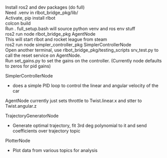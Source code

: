 Install ros2 and dev packages (do full)  
Need .venv in rlbot_bridge_pkg/lib/  
Activate, pip install rlbot  
colcon build  
Run . full_setup.bash will source python venv and ros env stuff  
ros2 run node rlbot_bridge_pkg AgentNode   
This will start rlbot and rocket league from steam  
ros2 run node simpler_controller_pkg SimplerControllerNode  
Open another terminal, use rlbot_bridge_pkg/testing_scripts srv_test.py to call the reset service on AgentNode.  
Run set_gains.py to set the gains on the controller. (Currently node defaults to zeros for pid gains)  

SimplerControllerNode   
- does a simple PID loop to control the linear and angular velocity of the car  
  
AgentNode currently just sets throttle to Twist.linear.x and stter to Twist.angular.z  
  
TrajectoryGeneratorNode  
- Generate optimal trajectory, fit 3rd deg polynomial to it and send coefficients over trajectory topic  
  
PlotterNode  
- Plot data from various topics for analysis  
